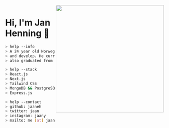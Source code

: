 <img align="right" width="343" height="343" src="https://media2.giphy.com/media/JIX9t2j0ZTN9S/giphy.gif?cid=ecf05e470a469c0a71d6b3c9475761436ef362b85642227a&rid=giphy.gif">

# Hi, I'm Jan Henning :wave:

```bash
> help --info
> A 24 year old Norwegian male who mainly uses JavaScript to create
> and develop. He currently works at Noroff school in Norway where he
> also graduated from at the end of 2019.
```
```bash
> help --stack
> React.js
> Next.js
> Tailwind CSS
> MongoDB && PostgreSQL
> Express.js
```
```bash
> help --contact
> github: jaaneh
> twitter: jaan
> instagram: jaany
> mailto: me [at] jaany.xyz
```
